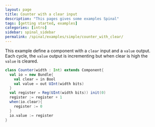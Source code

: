 ```yaml
---
layout: page
title: Counter with a clear input
description: "This pages gives some examples Spinal"
tags: [getting started, examples]
categories: [intro]
sidebar: spinal_sidebar
permalink: /spinal/examples/simple/counter_with_clear/
---
```



This example define a component with a `clear` input and a `value` output.
Each cycle, the `value` output is incrementing but when clear is high the `value` is cleared.

```scala
class Counter(width : Int) extends Component{
  val io = new Bundle{
    val clear = in Bool
    val value = out UInt(width bits)
  }
  val register = Reg(UInt(width bits)) init(0)
  register := register + 1
  when(io.clear){
    register := 0
  }
  io.value := register
}
```
